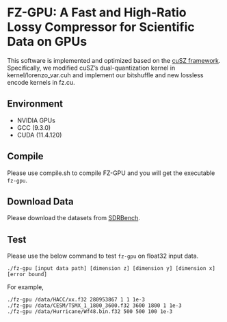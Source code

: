 # FZ-GPU: A Fast and High-Ratio Lossy Compressor for Scientific Data on GPUs

This software is implemented and optimized based on the [cuSZ framework](https://github.com/szcompressor/cuSZ). Specifically, we modified cuSZ’s dual-quantization kernel in kernel/lorenzo_var.cuh and implement our bitshuffle and new lossless encode kernels in fz.cu. 

## Environment
- NVIDIA GPUs
- GCC (9.3.0)
- CUDA (11.4.120)

## Compile
Please use compile.sh to compile FZ-GPU and you will get the executable ```fz-gpu```.

## Download Data
Please download the datasets from [SDRBench](http://sdrbench.github.io/).

## Test
Please use the below command to test ```fz-gpu``` on float32 input data. 
```
./fz-gpu [input data path] [dimension z] [dimension y] [dimension x] [error bound]
```

For example,
```
./fz-gpu /data/HACC/xx.f32 280953867 1 1 1e-3
./fz-gpu /data/CESM/TSMX_1_1800_3600.f32 3600 1800 1 1e-3
./fz-gpu /data/Hurricane/Wf48.bin.f32 500 500 100 1e-3
```
